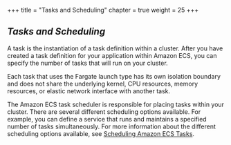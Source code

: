 +++
title = "Tasks and Scheduling"
chapter = true
weight = 25
+++


***Tasks and Scheduling***
--------------------------

A task is the instantiation of a task definition within a cluster. After you have created a task definition for your application within Amazon ECS, you can specify the number of tasks that will run on your cluster.

Each task that uses the Fargate launch type has its own isolation boundary and does not share the underlying kernel, CPU resources, memory resources, or elastic network interface with another task.

The Amazon ECS task scheduler is responsible for placing tasks within your cluster. There are several different scheduling options available. For example, you can define a service that runs and maintains a specified number of tasks simultaneously. For more information about the different scheduling options available, see [Scheduling Amazon ECS Tasks](https://docs.aws.amazon.com/AmazonECS/latest/developerguide/scheduling_tasks.html).